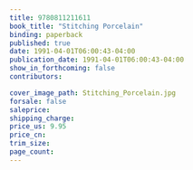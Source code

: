 ```yaml
---
title: 9780811211611
book_title: "Stitching Porcelain"
binding: paperback
published: true
date: 1991-04-01T06:00:43-04:00
publication_date: 1991-04-01T06:00:43-04:00
show_in_forthcoming: false
contributors:

cover_image_path: Stitching_Porcelain.jpg
forsale: false
saleprice:
shipping_charge:
price_us: 9.95
price_cn:
trim_size:
page_count:
---
```


